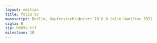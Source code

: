 ```yaml
---
layout: edition
title: folio 5v
manuscript: Berlin, Kupferstichkabinett 78 D 8 (olim Hamilton 337)
sigla: B
iip: b005v.tif
milestone: 10
---
```

